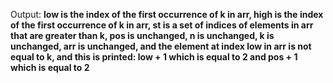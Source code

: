 Output: **low is the index of the first occurrence of k in arr, high is the index of the first occurrence of k in arr, st is a set of indices of elements in arr that are greater than k, pos is unchanged, n is unchanged, k is unchanged, arr is unchanged, and the element at index low in arr is not equal to k, and this is printed: low + 1 which is equal to 2 and pos + 1 which is equal to 2**